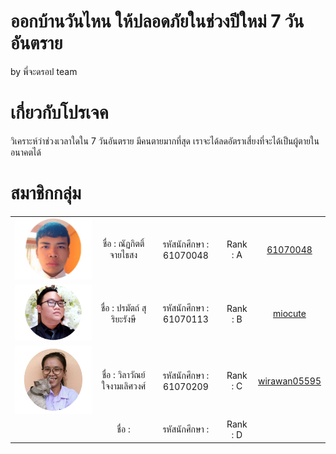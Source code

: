 # ออกบ้านวันไหน ให้ปลอดภัยในช่วงปีใหม่ 7 วันอันตราย 
by พี่จะดรอป team

# เกี่ยวกับโปรเจค
วิเคราะห์ว่าช่วงเวลาใดใน 7 วันอันตราย มีคนตายมากที่สุด เราจะได้ลดอัตราเสี่ยงที่จะได้เป็นผู้ตายในอนาคตได้

# สมาชิกกลุ่ม
<table>
	<tr align="center">
		<td><a href="https://github.com/61070048" target="_blank"><img src="Pic member/ICEmen.png" width="400" height=""></a></td>
		<td>ชื่อ : ณัฏกิตติ์ จายไธสง</td>
		<td>รหัสนักศึกษา : 61070048</td>
		<td>Rank : A</td>
		<td><a href="https://github.com/61070048">61070048</a></td>
	</tr>
	<tr align="center">
		<td><a href="https://github.com/miocute" target="_blank"><img src="Pic member/PONG.png" width="400" height=""></a></td>
		<td>ชื่อ : ปรมัตถ์ สุริยะรังษี</td>
		<td>รหัสนักศึกษา : 61070113</td>
		<td>Rank : B</td>
		<td><a href="https://github.com/miocute">miocute</a></td>
	</tr>
	<tr align="center">
		<td><a href="https://github.com/wirawan05595" target="_blank"><img src="Pic member/ICEwomen.png" width="400" height=""></a></td>
		<td>ชื่อ : วิลาวัณย์ ใจงามเลิศวงศ์</td>
		<td>รหัสนักศึกษา : 61070209</td>
		<td>Rank : C</td>
		<td><a href="https://github.com/wirawan05595">wirawan05595</a></td>
	</tr>
	<tr align="center">
		<td><a href="" target="_blank"><img src=""></a></td>
		<td>ชื่อ : </td>
		<td>รหัสนักศึกษา : </td>
		<td>Rank : D</td>
		<td><a href=""></a></td>
	</tr>
</table>
